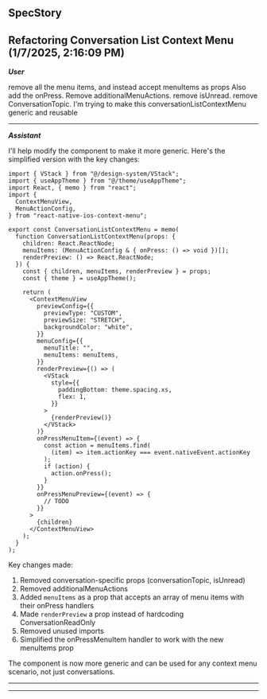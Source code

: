 ## SpecStory

## Refactoring Conversation List Context Menu (1/7/2025, 2:16:09 PM)

_**User**_

remove all the menu items, and instead accept menuItems as props Also add the onPress. Remove additionalMenuActions. remove isUnread. remove ConversationTopic. I'm trying to make this conversationListContextMenu generic and reusable

---

_**Assistant**_

I'll help modify the component to make it more generic. Here's the simplified version with the key changes:

```typescript:features/conversation-list/components/conversation-list-item-context-menu/conversation-list-item-context-menu.tsx
import { VStack } from "@/design-system/VStack";
import { useAppTheme } from "@/theme/useAppTheme";
import React, { memo } from "react";
import {
  ContextMenuView,
  MenuActionConfig,
} from "react-native-ios-context-menu";

export const ConversationListContextMenu = memo(
  function ConversationListContextMenu(props: {
    children: React.ReactNode;
    menuItems: (MenuActionConfig & { onPress: () => void })[];
    renderPreview: () => React.ReactNode;
  }) {
    const { children, menuItems, renderPreview } = props;
    const { theme } = useAppTheme();

    return (
      <ContextMenuView
        previewConfig={{
          previewType: "CUSTOM",
          previewSize: "STRETCH",
          backgroundColor: "white",
        }}
        menuConfig={{
          menuTitle: "",
          menuItems: menuItems,
        }}
        renderPreview={() => (
          <VStack
            style={{
              paddingBottom: theme.spacing.xs,
              flex: 1,
            }}
          >
            {renderPreview()}
          </VStack>
        )}
        onPressMenuItem={(event) => {
          const action = menuItems.find(
            (item) => item.actionKey === event.nativeEvent.actionKey
          );
          if (action) {
            action.onPress();
          }
        }}
        onPressMenuPreview={(event) => {
          // TODO
        }}
      >
        {children}
      </ContextMenuView>
    );
  }
);
```

Key changes made:
1. Removed conversation-specific props (conversationTopic, isUnread)
2. Removed additionalMenuActions
3. Added `menuItems` as a prop that accepts an array of menu items with their onPress handlers
4. Made `renderPreview` a prop instead of hardcoding ConversationReadOnly
5. Removed unused imports
6. Simplified the onPressMenuItem handler to work with the new menuItems prop

The component is now more generic and can be used for any context menu scenario, not just conversations.

---



---

